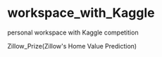 # workspace_with_Kaggle
personal workspace with Kaggle competition

Zillow_Prize(Zillow's Home Value Prediction)
